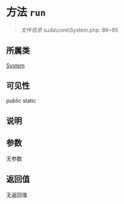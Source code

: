 # 方法 `run`

> *文件信息* suda\core\System.php: 86~95

## 所属类 

[System](../System.md)

## 可见性

 public static

## 说明



## 参数


无参数


## 返回值

无返回值
